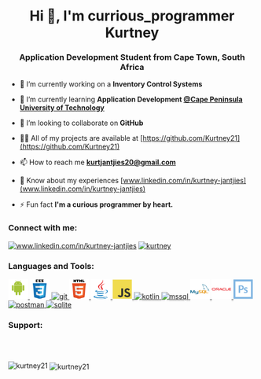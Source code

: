 <h1 align="center">Hi 👋, I'm currious_programmer Kurtney</h1>
<h3 align="center">Application Development Student from Cape Town, South Africa</h3>

- 🔭 I’m currently working on a **Inventory Control Systems**

- 🌱 I’m currently learning **Application Development [@Cape Peninsula University of Technology](https://www.cput.ac.za)**

- 👯 I’m looking to collaborate on **GitHub**

- 👨‍💻 All of my projects are available at [https://github.com/Kurtney21](https://github.com/Kurtney21)

- 📫 How to reach me **kurtjantjies20@gmail.com**

- 📄 Know about my experiences [www.linkedin.com/in/kurtney-jantjies](www.linkedin.com/in/kurtney-jantjies)

- ⚡ Fun fact **I'm a curious programmer by heart.**

<h3 align="left">Connect with me:</h3>
<p align="left">
<a href="https://linkedin.com/in/www.linkedin.com/in/kurtney-jantjies" target="blank"><img align="center" src="https://raw.githubusercontent.com/rahuldkjain/github-profile-readme-generator/master/src/images/icons/Social/linked-in-alt.svg" alt="www.linkedin.com/in/kurtney-jantjies" height="30" width="40" /></a>
<a href="https://stackoverflow.com/users/kurtney" target="blank"><img align="center" src="https://raw.githubusercontent.com/rahuldkjain/github-profile-readme-generator/master/src/images/icons/Social/stack-overflow.svg" alt="kurtney" height="30" width="40" /></a>
</p>

<h3 align="left">Languages and Tools:</h3>
<p align="left"> <a href="https://developer.android.com" target="_blank"> <img src="https://raw.githubusercontent.com/devicons/devicon/master/icons/android/android-original-wordmark.svg" alt="android" width="40" height="40"/> </a> <a href="https://www.w3schools.com/css/" target="_blank"> <img src="https://raw.githubusercontent.com/devicons/devicon/master/icons/css3/css3-original-wordmark.svg" alt="css3" width="40" height="40"/> </a> <a href="https://git-scm.com/" target="_blank"> <img src="https://www.vectorlogo.zone/logos/git-scm/git-scm-icon.svg" alt="git" width="40" height="40"/> </a> <a href="https://www.w3.org/html/" target="_blank"> <img src="https://raw.githubusercontent.com/devicons/devicon/master/icons/html5/html5-original-wordmark.svg" alt="html5" width="40" height="40"/> </a> <a href="https://www.java.com" target="_blank"> <img src="https://raw.githubusercontent.com/devicons/devicon/master/icons/java/java-original.svg" alt="java" width="40" height="40"/> </a> <a href="https://developer.mozilla.org/en-US/docs/Web/JavaScript" target="_blank"> <img src="https://raw.githubusercontent.com/devicons/devicon/master/icons/javascript/javascript-original.svg" alt="javascript" width="40" height="40"/> </a> <a href="https://kotlinlang.org" target="_blank"> <img src="https://www.vectorlogo.zone/logos/kotlinlang/kotlinlang-icon.svg" alt="kotlin" width="40" height="40"/> </a> <a href="https://www.microsoft.com/en-us/sql-server" target="_blank"> <img src="https://www.svgrepo.com/show/303229/microsoft-sql-server-logo.svg" alt="mssql" width="40" height="40"/> </a> <a href="https://www.mysql.com/" target="_blank"> <img src="https://raw.githubusercontent.com/devicons/devicon/master/icons/mysql/mysql-original-wordmark.svg" alt="mysql" width="40" height="40"/> </a> <a href="https://www.oracle.com/" target="_blank"> <img src="https://raw.githubusercontent.com/devicons/devicon/master/icons/oracle/oracle-original.svg" alt="oracle" width="40" height="40"/> </a> <a href="https://www.photoshop.com/en" target="_blank"> <img src="https://raw.githubusercontent.com/devicons/devicon/master/icons/photoshop/photoshop-line.svg" alt="photoshop" width="40" height="40"/> </a> <a href="https://postman.com" target="_blank"> <img src="https://www.vectorlogo.zone/logos/getpostman/getpostman-icon.svg" alt="postman" width="40" height="40"/> </a> <a href="https://www.sqlite.org/" target="_blank"> <img src="https://www.vectorlogo.zone/logos/sqlite/sqlite-icon.svg" alt="sqlite" width="40" height="40"/> </a> </p>

<h3 align="left">Support:</h3>
<p></p><br><br>

<p><img align="left" src="https://github-readme-stats.vercel.app/api/top-langs?username=kurtney21&show_icons=true&locale=en&layout=compact" alt="kurtney21" /></p>

<p>&nbsp;<img align="center" src="https://github-readme-stats.vercel.app/api?username=kurtney21&show_icons=true&locale=en" alt="kurtney21" /></p>
